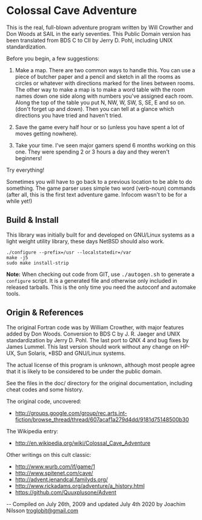 Colossal Cave Adventure
=======================

This is the real, full-blown adventure program written by Will Crowther
and Don Woods at SAIL in the early seventies.  This Public Domain
version has been translated from BDS C to CII by Jerry D. Pohl,
including UNIX standardization.

Before you begin, a few suggestions:

1. Make a map.  There are two common ways to handle this. You can use a
   piece of butcher paper and a pencil and sketch in all the rooms as
   circles or whatever with directions marked for the lines between
   rooms.  The other way to make a map is to make a word table with the
   room names down one side along with numbers you've assigned each
   room.  Along the top of the table you put N, NW, W, SW, S, SE, E and
   so on.  (don't forget up and down).  Then you can tell at a glance
   which directions you have tried and haven't tried.

2. Save the game every half hour or so (unless you have spent a lot of
   moves getting nowhere).

3. Take your time.  I've seen major gamers spend 6 months working on
   this one.  They were spending 2 or 3 hours a day and they weren't
   beginners!

Try everything!

Sometimes you will have to go back to a previous location to be able to
do something.  The game parser uses simple two word (verb-noun) commands
(after all, this is the first text adventure game. Infocom wasn't to be
for a while yet!)


Build & Install
---------------

This library was initially built for and developed on GNU/Linux systems
as a light weight utility library, these days NetBSD should also work.

    ./configure --prefix=/usr --localstatedir=/var
    make -j5
    sudo make install-strip

**Note:** When checking out code from GIT, use <kbd>./autogen.sh</kbd>
to generate a `configure` script.  It is a generated file and otherwise
only included in released tarballs.  This is the only time you need the
autoconf and automake tools.


Origin & References
-------------------

The original Fortran code was by William Crowther, with major features
added by Don Woods.  Conversion to BDS C by J. R. Jaeger and UNIX<TM>
standardization by Jerry D. Pohl. The last port to QNX 4 and bug fixes
by James Lummel.  This last version should work without any change on
HP-UX, Sun Solaris, *BSD and GNU/Linux systems.

The actual license of this program is unknown, although most people
agree that it is likely to be considered to be under the public domain.

See the files in the doc/ directory for the original documentation,
including cheat codes and some history.

The original code, uncovered:
- http://groups.google.com/group/rec.arts.int-fiction/browse_thread/thread/607acaf1a279d4dd/9181d75148500b30

The Wikipedia entry:

- http://en.wikipedia.org/wiki/Colossal_Cave_Adventure

Other writings on this cult classic:

- http://www.wurb.com/if/game/1
- http://www.spitenet.com/cave/
- http://advent.jenandcal.familyds.org/
- http://www.rickadams.org/adventure/a_history.html
- https://github.com/Quuxplusone/Advent

 -- Compiled on July 26th, 2009 and updated July 4th 2020
    by Joachim Nilsson <troglobit@gmail.com>
